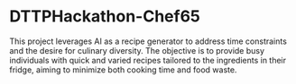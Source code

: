 # DTTPHackathon-Chef65
This project leverages AI as a recipe generator to address time constraints and the desire for culinary diversity. The objective is to provide busy individuals with quick and varied recipes tailored to the ingredients in their fridge, aiming to minimize both cooking time and food waste.

